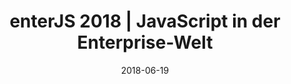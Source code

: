 ﻿---
title: enterJS 2018 | JavaScript in der Enterprise-Welt 
date: 2018-06-19
location: Schlossgraben 1, 64283 Darmstadt
link: https://www.enterjs.de/
type: conference
---
